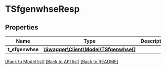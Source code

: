 # TSfgenwhseResp

## Properties
Name | Type | Description | Notes
------------ | ------------- | ------------- | -------------
**t_sfgenwhse** | [**\Swagger\Client\Model\TSfgenwhse[]**](TSfgenwhse.md) |  | [optional] 

[[Back to Model list]](../README.md#documentation-for-models) [[Back to API list]](../README.md#documentation-for-api-endpoints) [[Back to README]](../README.md)


